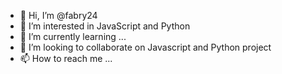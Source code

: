 - 👋 Hi, I’m @fabry24
- 👀 I’m interested in JavaScript and Python
- 🌱 I’m currently learning ...
- 💞️ I’m looking to collaborate on Javascript and Python project
- 📫 How to reach me ...

<!---
fabry24/fabry24 is a ✨ special ✨ repository because its `README.md` (this file) appears on your GitHub profile.
You can click the Preview link to take a look at your changes.
--->
